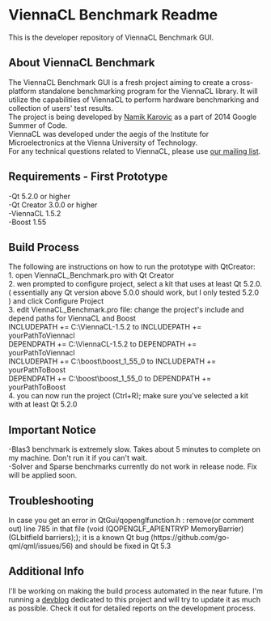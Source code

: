 <h1>ViennaCL Benchmark Readme</h1>
This is the developer repository of ViennaCL Benchmark GUI.
<h2>About ViennaCL Benchmark</h2>
The ViennaCL Benchmark GUI is a fresh project aiming to create a cross-platform standalone benchmarking program for the ViennaCL library. It will utilize the capabilities of ViennaCL to perform hardware benchmarking and collection of users' test results.<br>
The project is being developed by <a href="http://zalomiga.ba/">Namik Karovic</a> as a part of 2014 Google Summer of Code.<br>
ViennaCL was developed under the aegis of the Institute for Microelectronics at the Vienna University of Technology.<br>
For any technical questions related to ViennaCL, please use <a href="mailto:viennacl-support%40lists.sourceforge.net">our
mailing list</a>.<br>

<h2>Requirements - First Prototype</h2>
-Qt 5.2.0 or higher<br>
-Qt Creator 3.0.0 or higher<br>
-ViennaCL 1.5.2<br>
-Boost 1.55<br>
<h2>Build Process</h2>
The following are instructions on how to run the prototype with QtCreator:<br>
1. open ViennaCL_Benchmark.pro with Qt Creator<br>
2. wen prompted to configure project, select a kit that uses at least Qt 5.2.0. ( essentially any Qt version above 5.0.0 should work, but I only tested 5.2.0 ) and click Configure Project<br>
3. edit ViennaCL_Benchmark.pro file: change the project's include and depend paths for ViennaCL and Boost<br>
INCLUDEPATH += C:\ViennaCL-1.5.2 to INCLUDEPATH += yourPathToViennacl<br>
DEPENDPATH += C:\ViennaCL-1.5.2 to DEPENDPATH += yourPathToViennacl<br>
INCLUDEPATH += C:\boost\boost_1_55_0 to INCLUDEPATH += yourPathToBoost<br>
DEPENDPATH += C:\boost\boost_1_55_0 to DEPENDPATH += yourPathToBoost<br>
4. you can now run the project (Ctrl+R); make sure you've selected a kit with at least Qt 5.2.0<br>
<h2>Important Notice</h2>
-Blas3 benchmark is extremely slow. Takes about 5 minutes to complete on my machine. Don't run it if you can't wait.<br>
-Solver and Sparse benchmarks currently do not work in release node. Fix will be applied soon.<br>
<h2>Troubleshooting</h2>
In case you get an error in QtGui/qopenglfunction.h : remove(or comment out) line 785 in that file (void (QOPENGLF_APIENTRYP MemoryBarrier)(GLbitfield barriers);); it is a known Qt bug (https://github.com/go-qml/qml/issues/56) and should be fixed in Qt 5.3<br>
<h2>Additional Info</h2>
I'll be working on making the build process automated in the near future. I'm running a <a href="http://zalomiga.ba/blog">devblog</a> dedicated to this project and will try to update it as much as possible. Check it out for detailed reports on the development process.